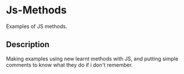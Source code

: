 # Js-Methods

Examples of JS methods.

## Description

Making examples using new learnt methods with JS, and putting simple comments to know what they do if i don't remember.